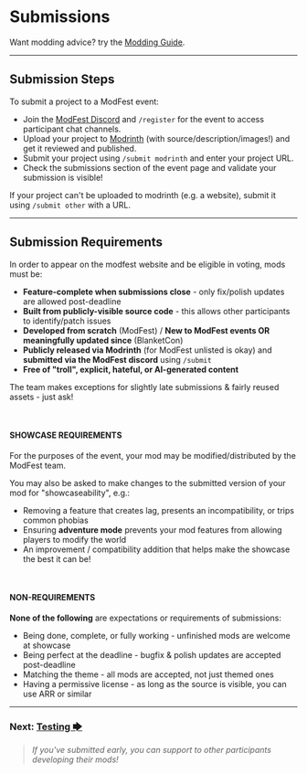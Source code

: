 # Submissions

Want modding advice? try the [Modding Guide](/pages/modding).

---

## Submission Steps

To submit a project to a ModFest event:
- Join the [ModFest Discord](https://modrinth.com/) and `/register` for the event to access participant chat channels.
- Upload your project to [Modrinth](https://modrinth.com/) (with source/description/images!) and get it reviewed and published.
- Submit your project using `/submit modrinth` and enter your project URL.
- Check the submissions section of the event page and validate your submission is visible!

If your project can't be uploaded to modrinth (e.g. a website), submit it using `/submit other` with a URL.

---

## Submission Requirements
In order to appear on the modfest website and be eligible in voting, mods must be:

- **Feature-complete when submissions close** - only fix/polish updates are allowed post-deadline
- **Built from publicly-visible source code** - this allows other participants to identify/patch issues
- **Developed from scratch** (ModFest) / **New to ModFest events OR meaningfully updated since** (BlanketCon)
- **Publicly released via Modrinth** (for ModFest unlisted is okay) and **submitted via the ModFest discord** using `/submit`
- **Free of "troll", explicit, hateful, or AI-generated content**

The team makes exceptions for slightly late submissions & fairly reused assets - just ask!

<br/>

#### SHOWCASE REQUIREMENTS

For the purposes of the event, your mod may be modified/distributed by the ModFest team.

You may also be asked to make changes to the submitted version of your mod for "showcaseability", e.g.:
- Removing a feature that creates lag, presents an incompatibility, or trips common phobias
- Ensuring **adventure mode** prevents your mod features from allowing players to modify the world
- An improvement / compatibility addition that helps make the showcase the best it can be!

<br/>

#### NON-REQUIREMENTS

**None of the following** are expectations or requirements of submissions:
- Being done, complete, or fully working - unfinished mods are welcome at showcase
- Being perfect at the deadline - bugfix & polish updates are accepted post-deadline
- Matching the theme - all mods are accepted, not just themed ones
- Having a permissive license - as long as the source is visible, you can use ARR or similar

---


### Next: [Testing 🡆](/pages/testing)

> _If you've submitted early, you can support to other participants developing their mods!_